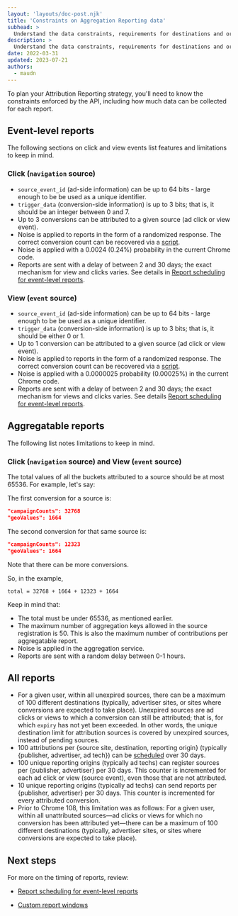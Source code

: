 ```yaml
---
layout: 'layouts/doc-post.njk'
title: 'Constraints on Aggregation Reporting data'
subhead: >
  Understand the data constraints, requirements for destinations and origins, and the impact on schedules.
description: >
  Understand the data constraints, requirements for destinations and origins, and the impact on schedules.
date: 2022-03-31
updated: 2023-07-21
authors:
  - maudn
---
```


To plan your Attribution Reporting strategy, you'll need to know the constraints enforced by the API, including how much data can be collected for each report.

## Event-level reports

The following sections on click and view events list features and limitations to keep in mind.

### Click (`navigation` source)

- `source_event_id` (ad-side information) can be up to 64 bits - large enough to be be used as a unique identifier.
- `trigger_data` (conversion-side information) is up to 3 bits; that is, it should be an integer between 0 and 7.
- Up to 3 conversions can be attributed to a given source (ad click or view event).
- Noise is applied to reports in the form of a randomized response. The correct conversion count can be recovered via a [script](https://github.com/WICG/attribution-reporting-api/blob/main/noise_corrector.py).
- Noise is applied with a 0.0024 (0.24%) probability in the current Chrome code.
- Reports are sent with a delay of between 2 and 30 days; the exact mechanism for view and clicks varies. See details in [Report scheduling for event-level reports](https://docs.google.com/document/d/1BXchEk-UMgcr2fpjfXrQ3D8VhTR-COGYS1cwK_nyLfg/edit#heading=h.c5k14yezmbvl).

### View (`event` source)

- `source_event_id` (ad-side information) can be up to 64 bits - large enough to be be used as a unique identifier.
- `trigger_data` (conversion-side information) is up to 3 bits; that is, it should be either 0 or 1.
- Up to 1 conversion can be attributed to a given source (ad click or view event).
- Noise is applied to reports in the form of a randomized response. The correct conversion count can be recovered via a [script](https://github.com/WICG/attribution-reporting-api/blob/main/noise_corrector.py).
- Noise is applied with a 0.0000025 probability (0.00025%) in the current Chrome code.
- Reports are sent with a delay of between 2 and 30 days; the exact mechanism for views and clicks varies. See details [Report scheduling for event-level reports](https://docs.google.com/document/d/1BXchEk-UMgcr2fpjfXrQ3D8VhTR-COGYS1cwK_nyLfg/edit#heading=h.c5k14yezmbvl).


## Aggregatable reports

The following list notes limitations to keep in mind.

### Click (`navigation` source) and View (`event` source)

The total values of all the buckets attributed to a source should be at most 65536. For example, let's say:

The first conversion for a source is:

```json
"campaignCounts": 32768
"geoValues": 1664
```

The second conversion for that same source is:

```json
"campaignCounts": 12323
"geoValues": 1664
```
Note that there can be more conversions.

So, in the example,

```text
total = 32768 + 1664 + 12323 + 1664
```

Keep in mind that:

- The total must be under 65536, as mentioned earlier.
- The maximum number of aggregation keys allowed in the source registration is 50. This is also the maximum number of contributions per aggregatable report.
- Noise is applied in the aggregation service.
- Reports are sent with a random delay between 0-1 hours.

## All reports

- For a given user, within all unexpired sources, there can be a maximum of 100 different destinations (typically, advertiser sites, or sites where conversions are expected to take place). Unexpired sources are ad clicks or views to which a conversion can still be attributed; that is, for which `expiry` has not yet been exceeded. In other words, the unique destination limit for attribution sources is covered by unexpired sources, instead of pending sources.
- 100 attributions per {source site, destination, reporting origin} (typically {publisher, advertiser, ad tech}) can be [scheduled](/docs/privacy-sandbox/attribution-reporting/schedule/) over 30 days.
- 100 unique reporting origins (typically ad techs) can register sources per {publisher, advertiser} per 30 days. This counter is incremented for each ad click or view (source event), even those that are not attributed.
- 10 unique reporting origins (typically ad techs) can send reports per {publisher, advertiser} per 30 days. This counter is incremented for every attributed conversion.
- Prior to Chrome 108, this limitation was as follows: For a given user, within all unattributed sources—ad clicks or views for which no conversion has been attributed yet—there can be a maximum of 100 different destinations (typically, advertiser sites, or sites where conversions are expected to take place).

## Next steps

For more on the timing of reports, review:
- [Report scheduling for event-level reports](https://docs.google.com/document/d/1BXchEk-UMgcr2fpjfXrQ3D8VhTR-COGYS1cwK_nyLfg/edit#heading=h.c5k14yezmbvl)

- [Custom report windows](/docs/privacy-sandbox/attribution-reporting/custom-report-windows/)